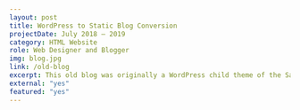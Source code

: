 ```yaml
---
layout: post
title: WordPress to Static Blog Conversion
projectDate: July 2018 – 2019
category: HTML Website
role: Web Designer and Blogger
img: blog.jpg
link: /old-blog
excerpt: This old blog was originally a WordPress child theme of the Savona theme by Optima Themes, but I recreated the entire website from scratch into a static website generated with Jekyll and made a few modifications. I no longer use this blog, but it was an ambitious project that showed me I enjoy developing websites more than writing blog posts!
external: "yes"
featured: "yes"
---
```

